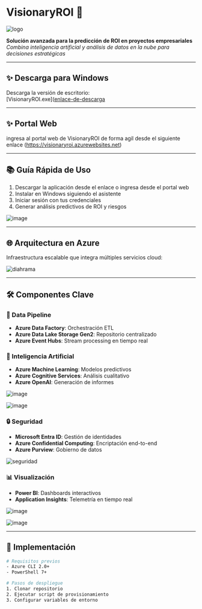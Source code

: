 # VisionaryROI 🚀
![logo](https://github.com/user-attachments/assets/36bd4495-5767-400e-910f-189929aa85ae)

**Solución avanzada para la predicción de ROI en proyectos empresariales**  
*Combina inteligencia artificial y análisis de datos en la nube para decisiones estratégicas*





---

## ✨ Descarga para Windows
Descarga la versión de escritorio:  
[VisionaryROI.exe]([enlace-de-descarga](https://1drv.ms/u/s!AliNSU8i5Q0NbIL6yJzq6fUvNnA?e=j79mdT) 

---

## ✨ Portal Web
ingresa al portal web de VisionaryROI de forma agil desde el siguiente enlace
(https://visionaryroi.azurewebsites.net)

---

## 📚 Guía Rápida de Uso
1. Descargar la aplicación desde el enlace o ingresa desde el portal web
2. Instalar en Windows siguiendo el asistente
3. Iniciar sesión con tus credenciales
4. Generar análisis predictivos de ROI y riesgos


![image](https://github.com/user-attachments/assets/6509ada4-b647-445a-9719-fb61c8bcec7f)




---

## 🌐 Arquitectura en Azure
Infraestructura escalable que integra múltiples servicios cloud:

![diahrama](https://github.com/user-attachments/assets/b50ca00d-6657-4b81-8235-c63911d49084)


---

## 🛠️ Componentes Clave
### 💾 Data Pipeline
- **Azure Data Factory**: Orchestración ETL
- **Azure Data Lake Storage Gen2**: Repositorio centralizado
- **Azure Event Hubs**: Stream processing en tiempo real

### 🤖 Inteligencia Artificial
- **Azure Machine Learning**: Modelos predictivos
- **Azure Cognitive Services**: Análisis cualitativo
- **Azure OpenAI**: Generación de informes

![image](https://github.com/user-attachments/assets/6a492f14-85e2-4c1b-89ba-84e56283bacd)



![image](https://github.com/user-attachments/assets/129b494b-849e-44f7-8ea5-7f49ac77213e)


### 🔒 Seguridad
- **Microsoft Entra ID**: Gestión de identidades
- **Azure Confidential Computing**: Encriptación end-to-end
- **Azure Purview**: Gobierno de datos

![seguridad](https://github.com/user-attachments/assets/aeddac88-2838-487b-9c02-7e5acd44a84f)


### 📊 Visualización
- **Power BI**: Dashboards interactivos
- **Application Insights**: Telemetría en tiempo real

![image](https://github.com/user-attachments/assets/c751f8ba-5caa-49a2-9295-38d657b7196f)

![image](https://github.com/user-attachments/assets/a4493b7d-a619-4309-ac27-4d249e64e7ad)


---

## 🚀 Implementación
```bash
# Requisitos previos
- Azure CLI 2.0+
- PowerShell 7+

# Pasos de despliegue
1. Clonar repositorio
2. Ejecutar script de provisionamiento
3. Configurar variables de entorno

